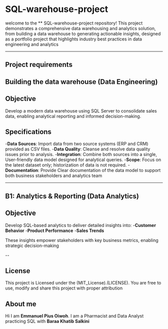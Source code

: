# SQL-warehouse-project

welcome to the ** SQL-warehouse-project repository!
This project demonstrates a comprehensive data warehousing and analytics solution, from building a data warehouse to generating actionable insights, designed as a portfolio project that highlights industry best practices in data engineering and analytics

-----

## Project requirements

## Building the data warehouse (Data Engineering)
## Objective
Develop a modern data warehouse using SQL Server to consolidate sales data, enabling analytical reporting and informed decision-making.

## Specifications
-**Data Sources**: Import data from two source systems (ERP and CRM) provided as CSV files.
-**Data Quality**: Cleanse and resolve data quality issues prior to analysis.
-**Integration**: Combine both sources into a single, User-friendly data model designed for analytical queries.
-**Scope**: Focus on the latest dataset only; historization of data is not required.
-**Documentation**: Provide Clear documentation of the data model to support both business stakeholders and analytics team

---


## B1: Analytics & Reporting (Data Analytics)

## Objective
Develop SQL-based analytics to deliver detailed insights into:
-**Customer Behavior**
-**Product Performance**
-**Sales Trends**

These insights empower stakeholders with key business metrics, enabling strategic decision-making

--

## License

This project is Licensed under the (MIT_License).(LICENSE). You are free to use, modify and share this project with proper attribution

## About me

Hi I am **Emmanuel Pius Oiwoh**. I am a Pharmacist and Data Analyst practicing SQL with **Baraa Khatib Salkini**
































